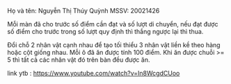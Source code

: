 Họ và tên: Nguyễn Thị Thúy Quỳnh MSSV: 20021426

Mỗi màn đã cho trước số điểm cần đạt và số lượt di chuyển, nếu đạt được số điểm cho trước trong số lượt quy định thì thắng ngược lại thì thua.

Đổi chỗ 2 nhân vật cạnh nhau để tạo tối thiểu 3 nhân vật liền kề theo hàng hoặc cột giống nhau. Mỗi ô đã ăn được tính 100 điểm. Khi ăn được chuỗi >= 5 thì tất cả các nhân vật đó trên bàn đều được ăn.

link ytb : https://www.youtube.com/watch?v=In8WcgdCUoo
